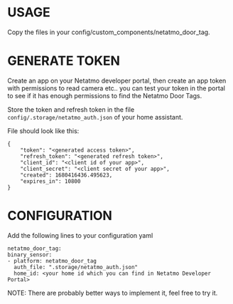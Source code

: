 # USAGE
Copy the files in your config/custom_components/netatmo_door_tag.

# GENERATE TOKEN

Create an app on your Netatmo developer portal, then create an app token with 
permissions to read camera etc.. you can test your token in the portal to see if it has enough permissions to find the Netatmo Door Tags.

Store the token and refresh token in the file `config/.storage/netatmo_auth.json` of your home assistant.

File should look like this:

```
{
    "token": "<generated access token>",
    "refresh_token": "<generated refresh token>",
    "client_id": "<client id of your app>",
    "client_secret": "<client secret of your app>",
    "created": 1680416436.495623,
    "expires_in": 10800
}
```

# CONFIGURATION

Add the following lines to your configuration yaml

```
netatmo_door_tag:
binary_sensor:
- platform: netatmo_door_tag
  auth_file: ".storage/netatmo_auth.json"
  home_id: <your home id which you can find in Netatmo Developer Portal>
```

NOTE: There are probably better ways to implement it, feel free to try it.
